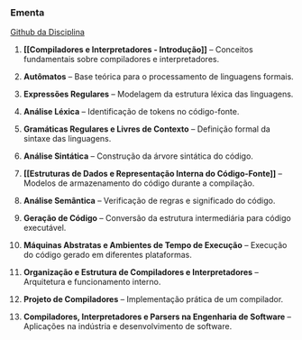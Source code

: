 ### Ementa

[Github da Disciplina](https://github.com/fcte-compiladores/2025-1/#ementa)

1. **[[Compiladores e Interpretadores - Introdução]]** – Conceitos fundamentais sobre compiladores e interpretadores.
    
2. **Autômatos** – Base teórica para o processamento de linguagens formais.
    
3. **Expressões Regulares** – Modelagem da estrutura léxica das linguagens.
    
4. **Análise Léxica** – Identificação de tokens no código-fonte.
    
5. **Gramáticas Regulares e Livres de Contexto** – Definição formal da sintaxe das linguagens.
    
6. **Análise Sintática** – Construção da árvore sintática do código.
    
7. **[[Estruturas de Dados e Representação Interna do Código-Fonte]]** – Modelos de armazenamento do código durante a compilação.
    
8. **Análise Semântica** – Verificação de regras e significado do código.
    
9. **Geração de Código** – Conversão da estrutura intermediária para código executável.
    
10. **Máquinas Abstratas e Ambientes de Tempo de Execução** – Execução do código gerado em diferentes plataformas.
    
11. **Organização e Estrutura de Compiladores e Interpretadores** – Arquitetura e funcionamento interno.
    
12. **Projeto de Compiladores** – Implementação prática de um compilador.
    
13. **Compiladores, Interpretadores e Parsers na Engenharia de Software** – Aplicações na indústria e desenvolvimento de software.

